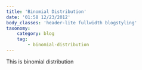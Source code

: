 ```yaml
---
title: 'Binomial Distribution'
date: '01:58 12/23/2012'
body_classes: 'header-lite fullwidth blogstyling'
taxonomy:
    category: blog
    tag:
        - binomial-distribution
---
```


This is binomial distribution